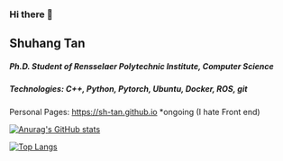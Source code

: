 ### Hi there 👋

<!--
**SH-Tan/SH-Tan** is a ✨ _special_ ✨ repository because its `README.md` (this file) appears on your GitHub profile.

- 🔭 I’m currently working on ...
- 🌱 I’m currently learning ...
- 👯 I’m looking to collaborate on ...
- 🤔 I’m looking for help with ...
- 💬 Ask me about ...
- 📫 How to reach me: ...
- 😄 Pronouns: ...
- ⚡ Fun fact: ...
-->

## Shuhang Tan
##### Ph.D. Student of Rensselaer Polytechnic Institute, Computer Science
##### Technologies: C++, Python, Pytorch, Ubuntu, Docker, ROS, git 
Personal Pages: https://sh-tan.github.io *ongoing (I hate Front end)

[![Anurag's GitHub stats](https://github-readme-stats.vercel.app/api?username=SH-Tan&show_icons=true)](https://github.com/anuraghazra/github-readme-stats)

[![Top Langs](https://github-readme-stats.vercel.app/api/top-langs/?username=SH-Tan&hide=javascript,html)](https://github.com/anuraghazra/github-readme-stats)


